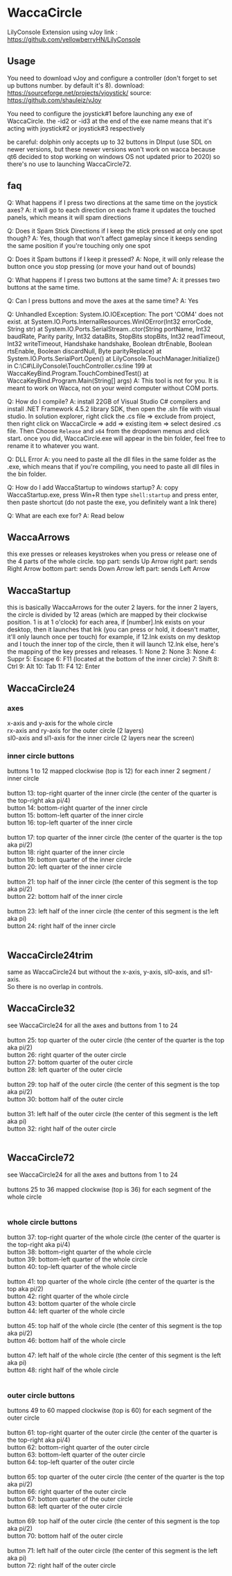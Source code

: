 # WaccaCircle
 LilyConsole Extension using vJoy
 link : https://github.com/yellowberryHN/LilyConsole

## Usage
You need to download vJoy and configure a controller (don't forget to set up buttons number. by default it's 8).
download: https://sourceforge.net/projects/vjoystick/
source: https://github.com/shauleiz/vJoy

You need to configure the joystick#1 before launching any exe of WaccaCircle.
the -id2 or -id3 at the end of the exe name means that it's acting with joystick#2 or joystick#3 respectively

be careful: dolphin only accepts up to 32 buttons in DInput (use SDL on newer versions, but these newer versions won't work on wacca because qt6 decided to stop working on windows OS not updated prior to 2020)
so there's no use to launching WaccaCircle72.

## faq
Q: What happens if I press two directions at the same time on the joystick axes?
A: it will go to each direction on each frame it updates the touched panels, which means it will spam directions

Q: Does it Spam Stick Directions if I keep the stick pressed at only one spot though?
A: Yes, though that won't affect gameplay since it keeps sending the same position if you're touching only one spot

Q: Does it Spam buttons if I keep it pressed?
A: Nope, it will only release the button once you stop pressing (or move your hand out of bounds)

Q: What happens if I press two buttons at the same time?
A: it presses two buttons at the same time.

Q: Can I press buttons and move the axes at the same time?
A: Yes

Q: Unhandled Exception: System.IO.IOException: The port 'COM4' does not exist.
   at System.IO.Ports.InternalResources.WinIOError(Int32 errorCode, String str)
   at System.IO.Ports.SerialStream..ctor(String portName, Int32 baudRate, Parity parity, Int32 dataBits, StopBits stopBits, Int32 readTimeout, Int32 writeTimeout, Handshake handshake, Boolean dtrEnable, Boolean rtsEnable, Boolean discardNull, Byte parityReplace)
   at System.IO.Ports.SerialPort.Open()
   at LilyConsole.TouchManager.Initialize() in C:\C#\LilyConsole\TouchController.cs:line 199
   at WaccaKeyBind.Program.TouchCombinedTest()
   at WaccaKeyBind.Program.Main(String[] args)
A: This tool is not for you. It is meant to work on Wacca, not on your weird computer without COM ports.

Q: How do I compile?
A: install 22GB of Visual Studio C# compilers and install .NET Framework 4.5.2 library SDK, then open the .sln file with visual studio. In solution explorer, right click the .cs file => exclude from project, then right click on WaccaCircle => add => existing item => select desired .cs file. Then Choose `Release` and `x64` from the dropdown menus and click start. once you did, WaccaCircle.exe will appear in the bin folder, feel free to rename it to whatever you want.

Q: DLL Error
A: you need to paste all the dll files in the same folder as the .exe, which means that if you're compiling, you need to paste all dll files in the bin folder.

Q: How do I add WaccaStartup to windows startup?
A: copy WaccaStartup.exe, press Win+R then type `shell:startup` and press enter, then paste shortcut (do not paste the exe, you definitely want a lnk there) 

Q: What are each exe for?
A: Read below

## WaccaArrows
this exe presses or releases keystrokes when you press or release one of the 4 parts of the whole circle.
top part: sends Up Arrow
right part: sends Right Arrow
bottom part: sends Down Arrow
left part: sends Left Arrow

## WaccaStartup
this is basically WaccaArrows for the outer 2 layers.
for the inner 2 layers, the circle is divided by 12 areas (which are mapped by their clockwise position. 1 is at 1 o'clock)
for each area, if [number].lnk exists on your desktop, then it launches that lnk (you can press or hold, it doesn't matter, it'll only launch once per touch)
for example, if 12.lnk exists on my desktop and I touch the inner top of the circle, then it will launch 12.lnk
else, here's the mapping of the key presses and releases.
1:  None
2:  None
3:  None
4:  Suppr
5:  Escape
6:  F11 (located at the bottom of the inner circle)
7:  Shift
8:  Ctrl
9:  Alt
10: Tab
11: F4
12: Enter

## WaccaCircle24
### axes
x-axis and y-axis for the whole circle <br>
rx-axis and ry-axis for the outer circle (2 layers)<br>
sl0-axis and sl1-axis for the inner circle (2 layers near the screen)<br>
### inner circle buttons
 buttons 1 to 12 mapped clockwise (top is 12) for each inner 2 segment / inner circle<br>
 <br>
 button 13: top-right quarter of the inner circle  (the center of the quarter is the top-right aka pi/4)<br>
 button 14: bottom-right quarter of the inner circle  <br>
 button 15: bottom-left quarter of the inner circle  <br>
 button 16: top-left quarter of the inner circle  <br>
  <br>
 button 17: top quarter of the inner circle (the center of the quarter is the top aka pi/2)<br>
 button 18: right quarter of the inner circle <br>
 button 19: bottom quarter of the inner circle <br>
 button 20: left quarter of the inner circle <br>
 <br>
 button 21: top half of the inner circle (the center of this segment is the top aka pi/2)<br>
 button 22: bottom half of the inner circle <br>
 <br>
 button 23: left half of the inner circle (the center of this segment is the left aka pi)<br>
 button 24: right half of the inner circle <br>
 <br>
 ## WaccaCircle24trim
 same as WaccaCircle24 but without the x-axis, y-axis, sl0-axis, and sl1-axis.<br>
 So there is no overlap in controls.

 ## WaccaCircle32
 see WaccaCircle24 for all the axes and buttons from 1 to 24 <br>
 <br>
 button 25: top quarter of the outer circle (the center of the quarter is the top aka pi/2)<br>
 button 26: right quarter of the outer circle <br>
 button 27: bottom quarter of the outer circle <br>
 button 28: left quarter of the outer circle <br>
 <br>
 button 29: top half of the outer circle (the center of this segment is the top aka pi/2)<br>
 button 30: bottom half of the outer circle <br>
 <br>
 button 31: left half of the outer circle (the center of this segment is the left aka pi)<br>
 button 32: right half of the outer circle <br>
 <br>


 ## WaccaCircle72
 see WaccaCircle24 for all the axes and buttons from 1 to 24 <br>
 <br>
 buttons 25 to 36 mapped clockwise (top is 36) for each segment of the whole circle<br>
 <br>
 ### whole circle buttons
 button 37: top-right quarter of the whole circle  (the center of the quarter is the top-right aka pi/4)<br>
 button 38: bottom-right quarter of the whole circle  <br>
 button 39: bottom-left quarter of the whole circle  <br>
 button 40: top-left quarter of the whole circle  <br>
  <br>
 button 41: top quarter of the whole circle (the center of the quarter is the top aka pi/2)<br>
 button 42: right quarter of the whole circle <br>
 button 43: bottom quarter of the whole circle <br>
 button 44: left quarter of the whole circle <br>
 <br>
 button 45: top half of the whole circle (the center of this segment is the top aka pi/2)<br>
 button 46: bottom half of the whole circle <br>
 <br>
 button 47: left half of the whole circle (the center of this segment is the left aka pi)<br>
 button 48: right half of the whole circle <br>
 <br>
 ### outer circle buttons
 buttons 49 to 60 mapped clockwise (top is 60) for each segment of the outer circle<br>
 <br>
 button 61: top-right quarter of the outer circle  (the center of the quarter is the top-right aka pi/4)<br>
 button 62: bottom-right quarter of the outer circle  <br>
 button 63: bottom-left quarter of the outer circle  <br>
 button 64: top-left quarter of the outer circle  <br>
 <br>
 button 65: top quarter of the outer circle (the center of the quarter is the top aka pi/2)<br>
 button 66: right quarter of the outer circle <br>
 button 67: bottom quarter of the outer circle <br>
 button 68: left quarter of the outer circle <br>
 <br>
 button 69: top half of the outer circle (the center of this segment is the top aka pi/2)<br>
 button 70: bottom half of the outer circle <br>
 <br>
 button 71: left half of the outer circle (the center of this segment is the left aka pi)<br>
 button 72: right half of the outer circle <br>
 <br>
